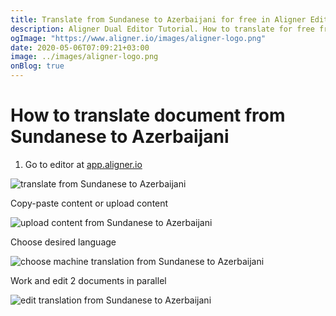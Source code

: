 ```yaml
---
title: Translate from Sundanese to Azerbaijani for free in Aligner Editor
description: Aligner Dual Editor Tutorial. How to translate for free from Sundanese to Azerbaijani. Aligner is multilingual document management platform. 
ogImage: "https://www.aligner.io/images/aligner-logo.png"
date: 2020-05-06T07:09:21+03:00
image: ../images/aligner-logo.png
onBlog: true
---
```


# How to translate document from Sundanese to Azerbaijani

1. Go to editor at [app.aligner.io](https://app.aligner.io "Aligner App web page")

![translate from Sundanese to Azerbaijani](../aligner-blank-editor.png "translate from Sundanese to Azerbaijani")

Copy-paste content or upload content

![upload content from Sundanese to Azerbaijani](../aligner-uploaded-document.png "upload content from Sundanese to Azerbaijani")

Choose desired language

![choose machine translation from Sundanese to Azerbaijani](../aligner-language-dropdown.png "choose machine translation from Sundanese to Azerbaijani")

Work and edit 2 documents in parallel

![edit translation from Sundanese to Azerbaijani](../aligner-double-sitded-editor.png "edit translation from Sundanese to Azerbaijani")

